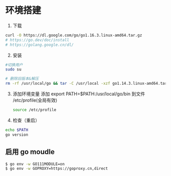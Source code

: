 # 环境搭建

1. 下载

```bash
curl -O https://dl.google.com/go/go1.16.3.linux-amd64.tar.gz
# https://go.dev/doc/install
# https://golang.google.cn/dl/
```

2. 安装

```bash
#切换用户
sudo su

# 删除旧版本&解压
rm -rf /usr/local/go && tar -C /usr/local -xzf go1.14.3.linux-amd64.tar.gz
```

3. 添加环境变量
   添加 export PATH=\$PATH:/usr/local/go/bin 到文件 /etc/profile(全局有效)

    ```bash
    source /etc/profile
    ```

4. 检查（重启）

```bash
echo $PATH
go version
```

## 启用 go moudle

```bash
$ go env -w GO111MODULE=on
$ go env -w GOPROXY=https://goproxy.cn,direct
```
